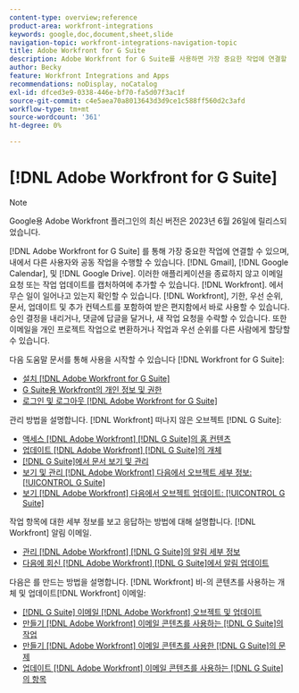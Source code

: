 ```yaml
---
content-type: overview;reference
product-area: workfront-integrations
keywords: google,doc,document,sheet,slide
navigation-topic: workfront-integrations-navigation-topic
title: Adobe Workfront for G Suite
description: Adobe Workfront for G Suite를 사용하면 가장 중요한 작업에 연결할 수 있으며 Gmail, Google Calendar 및 Google 드라이브 내에서 다른 사용자와 공동 작업을 수행할 수 있습니다. 이러한 애플리케이션을 종료하지 않고 이메일 요청 또는 작업 업데이트를 캡처하여 Workfront에 추가할 수 있습니다. 기한, 우선 순위, 문서, 업데이트 및 추가 컨텍스트 등 Workfront에서 일어나고 있는 일을 상자에 입력하지 않고도 확인할 수 있습니다. 승인 결정을 내리거나, 댓글에 답글을 달거나, 새 작업 요청을 수락할 수 있습니다. 또한 이메일을 개인 프로젝트 작업으로 변환하거나 작업과 우선 순위를 다른 사람에게 할당할 수 있습니다.
author: Becky
feature: Workfront Integrations and Apps
recommendations: noDisplay, noCatalog
exl-id: dfced3e9-0338-446e-bf70-fa5d07f3ac1f
source-git-commit: c4e5aea70a8013643d3d9ce1c588ff560d2c3afd
workflow-type: tm+mt
source-wordcount: '361'
ht-degree: 0%

---
```


# [!DNL Adobe Workfront for G Suite]

>[!NOTE]
>
>Google용 Adobe Workfront 플러그인의 최신 버전은 2023년 6월 26일에 릴리스되었습니다.

[!DNL Adobe Workfront for G Suite] 를 통해 가장 중요한 작업에 연결할 수 있으며, 내에서 다른 사용자와 공동 작업을 수행할 수 있습니다. [!DNL Gmail], [!DNL Google Calendar], 및 [!DNL Google Drive]. 이러한 애플리케이션을 종료하지 않고 이메일 요청 또는 작업 업데이트를 캡처하여에 추가할 수 있습니다. [!DNL Workfront]. 에서 무슨 일이 일어나고 있는지 확인할 수 있습니다. [!DNL Workfront], 기한, 우선 순위, 문서, 업데이트 및 추가 컨텍스트를 포함하여 받은 편지함에서 바로 사용할 수 있습니다. 승인 결정을 내리거나, 댓글에 답글을 달거나, 새 작업 요청을 수락할 수 있습니다. 또한 이메일을 개인 프로젝트 작업으로 변환하거나 작업과 우선 순위를 다른 사람에게 할당할 수 있습니다.

다음 도움말 문서를 통해 사용을 시작할 수 있습니다 [!DNL Workfront for G Suite]:

* [설치 [!DNL Adobe Workfront for G Suite]](../../workfront-integrations-and-apps/workfront-for-g-suite/install-workfront-for-gsuite.md)
* [G Suite용 Workfront의 개인 정보 및 권한](../../workfront-integrations-and-apps/workfront-for-g-suite/privacy-and-permissions-in-g-suite.md)
* [로그인 및 로그아웃 [!DNL Adobe Workfront for G Suite]](../../workfront-integrations-and-apps/workfront-for-g-suite/log-in-and-out-wf-for-gsuite.md)

관리 방법을 설명합니다. [!DNL Workfront] 떠나지 않은 오브젝트 [!DNL G Suite]:

* [액세스 [!DNL Adobe Workfront] [!DNL G Suite]의 홈 컨텐츠](../../workfront-integrations-and-apps/workfront-for-g-suite/access-wf-home-content-from-g-suite.md)
* [업데이트 [!DNL Adobe Workfront] [!DNL G Suite]의 개체](../../workfront-integrations-and-apps/workfront-for-g-suite/update-a-workfront-object-in-gsuite.md)
* [[!DNL G Suite]에서 문서 보기 및 관리](../../workfront-integrations-and-apps/workfront-for-g-suite/view-and-manage-documents-in-gsuite.md)
* [보기 및 관리 [!DNL Adobe Workfront] 다음에서 오브젝트 세부 정보: [!UICONTROL G Suite]](../../workfront-integrations-and-apps/workfront-for-g-suite/view-manage-work-item-details-in-gsuite.md)
* [보기 [!DNL Adobe Workfront] 다음에서 오브젝트 업데이트: [!UICONTROL G Suite]](../../workfront-integrations-and-apps/workfront-for-g-suite/view-object-updates-in-gsuite.md)

작업 항목에 대한 세부 정보를 보고 응답하는 방법에 대해 설명합니다. [!DNL Workfront] 알림 이메일.

* [관리 [!DNL Adobe Workfront] [!DNL G Suite]의 알림 세부 정보](../../workfront-integrations-and-apps/workfront-for-g-suite/manage-wf-email-notification-details-in-gsuite.md)
* [다음에 회신 [!DNL Adobe Workfront] [!DNL G Suite]에서 알림 업데이트](../../workfront-integrations-and-apps/workfront-for-g-suite/reply-to-wf-update-notification-from-gsuite.md)

다음은 를 만드는 방법을 설명합니다. [!DNL Workfront] 비-의 콘텐츠를 사용하는 개체 및 업데이트[!DNL Workfront] 이메일:

* [[!DNL G Suite] 이메일 [!DNL Adobe Workfront] 오브젝트 및 업데이트](../../workfront-integrations-and-apps/workfront-for-g-suite/turn-gsuite-emails-into-wf-objects-and-updates.md)
* [만들기 [!DNL Adobe Workfront] 이메일 콘텐츠를 사용하는 [!DNL G Suite]의 작업](../../workfront-integrations-and-apps/workfront-for-g-suite/create-wf-task-in-gsuite-using-email-content.md)
* [만들기 [!DNL Adobe Workfront] 이메일 콘텐츠를 사용한 [!DNL G Suite]의 문제](../../workfront-integrations-and-apps/workfront-for-g-suite/create-wf-issue-in-g-suite-using-email-content.md)
* [업데이트 [!DNL Adobe Workfront] 이메일 콘텐츠를 사용하는 [!DNL G Suite]의 항목](../../workfront-integrations-and-apps/workfront-for-g-suite/update-wf-item-using-email-content.md)
